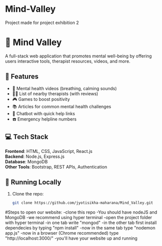 # Mind-Valley
Project made for project exhibition 2

# 🧠 Mind Valley

A full-stack web application that promotes mental well-being by offering users interactive tools, therapist resources, videos, and more.

## 🌟 Features

- 🎥 Mental health videos (breathing, calming sounds)
- 🧑‍⚕️ List of nearby therapists (with reviews)
- 🎮 Games to boost positivity
- 📚 Articles for common mental health challenges
- 🤖 Chatbot with quick help links
- ☎️ Emergency helpline numbers

## 💻 Tech Stack

**Frontend**: HTML, CSS, JavaScript, React.js  
**Backend**: Node.js, Express.js  
**Database**: MongoDB  
**Other Tools**: Bootstrap, REST APIs, Authentication

## 🚀 Running Locally

1. Clone the repo:
   ```bash
   git clone https://github.com/jyotisikha-maharana/Mind_Valley.git


#Steps to open our website:
-clone this repo
-You should have nodeJS and MongoDB 
-we recommend using hyper terminal
-open the project folder with hyper terminal
-in one tab write "mongod"
-in the other tab first install dependecies by typing "npm install"
-now in the same tab type "nodemon app.js"
-now in a browser (Chrome recommended) type "http://localhost:3000/"
-you'll have your website up and running
